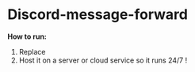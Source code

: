 # Discord-message-forward
**How to run:**
1) Replace
2) Host it on a server or cloud service so it runs 24/7 !
